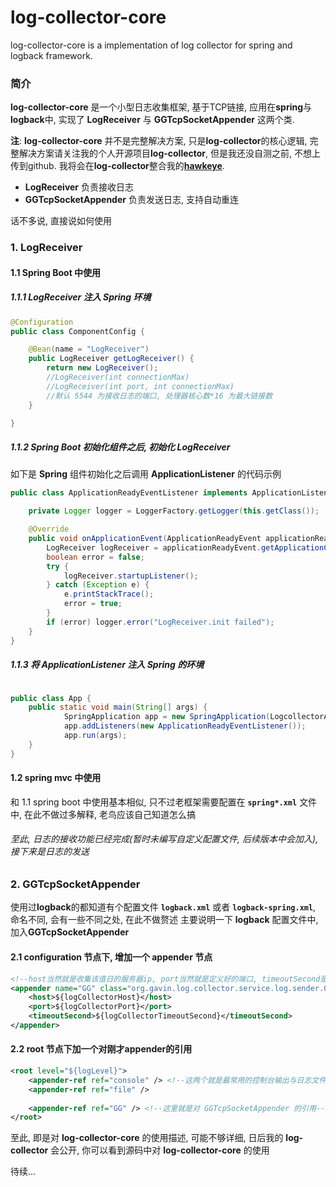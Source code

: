 # log-collector-core

log-collector-core is a implementation of log collector for spring and logback framework.

### 简介
**log-collector-core** 是一个小型日志收集框架, 基于TCP链接, 应用在**spring**与**logback**中, 实现了 **LogReceiver** 与 **GGTcpSocketAppender** 这两个类.

**注**: **log-collector-core** 并不是完整解决方案, 只是**log-collector**的核心逻辑, 完整解决方案请关注我的个人开源项目**log-collector**, 
但是我还没自测之前, 不想上传到github.
我将会在**log-collector**整合我的[**hawkeye**](https://github.com/GavinGuan24/hawkeye).

-  **LogReceiver** 负责接收日志
-  **GGTcpSocketAppender** 负责发送日志, 支持自动重连

话不多说, 直接说如何使用


### 1. LogReceiver
#### 1.1 Spring Boot 中使用

##### 1.1.1 **LogReceiver** 注入 **Spring** 环境

```java
@Configuration
public class ComponentConfig {

    @Bean(name = "LogReceiver")
    public LogReceiver getLogReceiver() {
        return new LogReceiver();
        //LogReceiver(int connectionMax)
        //LogReceiver(int port, int connectionMax)
        //默认 5544 为接收日志的端口, 处理器核心数*16 为最大链接数
    }

}
```

##### 1.1.2 **Spring Boot** 初始化组件之后, 初始化 **LogReceiver**

如下是 **Spring** 组件初始化之后调用 **ApplicationListener** 的代码示例

```java
public class ApplicationReadyEventListener implements ApplicationListener<ApplicationReadyEvent> {

    private Logger logger = LoggerFactory.getLogger(this.getClass());

    @Override
    public void onApplicationEvent(ApplicationReadyEvent applicationReadyEvent) {
        LogReceiver logReceiver = applicationReadyEvent.getApplicationContext().getBean(LogReceiver.class);
        boolean error = false;
        try {
            logReceiver.startupListener();
        } catch (Exception e) {
            e.printStackTrace();
            error = true;
        }
        if (error) logger.error("LogReceiver.init failed");
    }
}
```

##### 1.1.3 将 **ApplicationListener** 注入 **Spring** 的环境


```java

public class App {
    public static void main(String[] args) {
    		SpringApplication app = new SpringApplication(LogcollectorApplication.class);
    		app.addListeners(new ApplicationReadyEventListener());
    		app.run(args);
    }
}

```

#### 1.2 spring mvc 中使用
和 1.1 spring boot 中使用基本相似, 只不过老框架需要配置在 **```spring*.xml```** 文件中, 在此不做过多解释, 老鸟应该自己知道怎么搞


###### 至此, 日志的接收功能已经完成(暂时未编写自定义配置文件, 后续版本中会加入), 接下来是日志的发送

### 2. GGTcpSocketAppender
使用过**logback**的都知道有个配置文件 **```logback.xml```** 或者 **```logback-spring.xml```**,
命名不同, 会有一些不同之处, 在此不做赘述
主要说明一下 **logback** 配置文件中, 加入**GGTcpSocketAppender** 
#### 2.1 configuration 节点下, 增加一个 appender 节点

```xml
<!--host当然就是收集该值日的服务器ip, port当然就是定义好的端口, timeoutSecond是对方无应答的超时时间-->
<appender name="GG" class="org.gavin.log.collector.service.log.sender.GGTcpSocketAppender">
    <host>${logCollectorHost}</host>
    <port>${logCollectorPort}</port>
    <timeoutSecond>${logCollectorTimeoutSecond}</timeoutSecond>
</appender>

```
#### 2.2 root 节点下加一个对刚才appender的引用
```xml
<root level="${logLevel}">
    <appender-ref ref="console" /> <!--这两个就是最常用的控制台输出与日志文件输出, 如果不需要, 你也可以不配置-->
    <appender-ref ref="file" /> 
    
    <appender-ref ref="GG" /> <!--这里就是对 GGTcpSocketAppender 的引用-->
</root>
```


至此, 即是对 **log-collector-core** 的使用描述, 可能不够详细, 日后我的 **log-collector** 会公开, 你可以看到源码中对 **log-collector-core** 的使用




待续...



